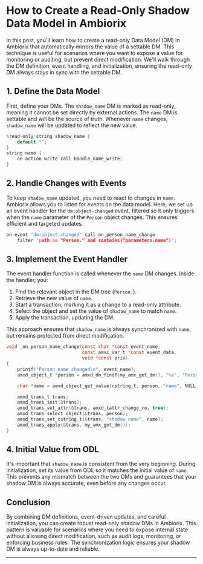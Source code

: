 # How to Create a Read-Only Shadow Data Model in Ambiorix

In this post, you'll learn how to create a read-only Data Model (DM) in Ambiorix that automatically mirrors the value of a settable DM. This technique is useful for scenarios where you want to expose a value for monitoring or auditing, but prevent direct modification. We'll walk through the DM definition, event handling, and initialization, ensuring the read-only DM always stays in sync with the settable DM.

## 1. Define the Data Model

First, define your DMs. The `shadow_name` DM is marked as read-only, meaning it cannot be set directly by external actions. The `name` DM is settable and will be the source of truth. Whenever `name` changes, `shadow_name` will be updated to reflect the new value.

```c
%read-only string shadow_name {
    default "";
}
string name {
    on action write call handle_name_write;
}
```

## 2. Handle Changes with Events

To keep `shadow_name` updated, you need to react to changes in `name`. Ambiorix allows you to listen for events on the data model. Here, we set up an event handler for the `dm:object-changed` event, filtered so it only triggers when the `name` parameter of the `Person` object changes. This ensures efficient and targeted updates.

```c
on event "dm:object-changed" call on_person_name_change
    filter 'path == "Person." and contains("parameters.name")';
```

## 3. Implement the Event Handler

The event handler function is called whenever the `name` DM changes. Inside the handler, you:

1. Find the relevant object in the DM tree (`Person.`).
2. Retrieve the new value of `name`.
3. Start a transaction, marking it as a change to a read-only attribute.
4. Select the object and set the value of `shadow_name` to match `name`.
5. Apply the transaction, updating the DM.

This approach ensures that `shadow_name` is always synchronized with `name`, but remains protected from direct modification.

```c
void _on_person_name_change(const char *const event_name,
                            const amxc_var_t *const event_data,
                            void *const priv)
{
    printf("Person name changed\n", event_name);
    amxd_object_t *person = amxd_dm_findf(my_amx_get_dm(), "%s", "Person.");

    char *name = amxd_object_get_value(cstring_t, person, "name", NULL);

    amxd_trans_t trans;
    amxd_trans_init(&trans);
    amxd_trans_set_attr(&trans, amxd_tattr_change_ro, true);
    amxd_trans_select_object(&trans, person);
    amxd_trans_set_cstring_t(&trans, "shadow_name", name);
    amxd_trans_apply(&trans, my_amx_get_dm());
}
```

## 4. Initial Value from ODL

It's important that `shadow_name` is consistent from the very beginning. During initialization, set its value from ODL so it matches the initial value of `name`. This prevents any mismatch between the two DMs and guarantees that your shadow DM is always accurate, even before any changes occur.



## Conclusion

By combining DM definitions, event-driven updates, and careful initialization, you can create robust read-only shadow DMs in Ambiorix. This pattern is valuable for scenarios where you need to expose internal state without allowing direct modification, such as audit logs, monitoring, or enforcing business rules. The synchronization logic ensures your shadow DM is always up-to-date and reliable.

---

